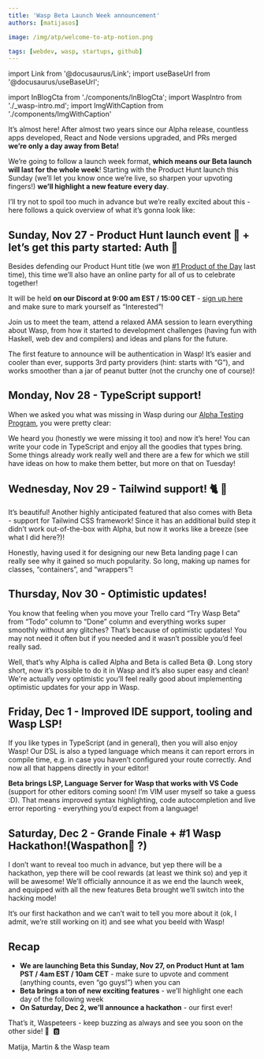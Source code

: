 ```yaml
---
title: 'Wasp Beta Launch Week announcement'
authors: [matijasos]

image: /img/atp/welcome-to-atp-notion.png

tags: [webdev, wasp, startups, github]
---
```


import Link from '@docusaurus/Link';
import useBaseUrl from '@docusaurus/useBaseUrl';

import InBlogCta from './components/InBlogCta';
import WaspIntro from './_wasp-intro.md';
import ImgWithCaption from './components/ImgWithCaption'

It’s almost here! After almost two years since our Alpha release, countless apps developed, React and Node versions upgraded, and PRs merged **we’re only a day away from Beta!**

<ImgWithCaption
    alt="Beta is coming"
    source="img/beta-ann/beta-banner.png"
/>

We’re going to follow a launch week format, **which means our Beta launch will last for the whole week**! Starting with the Product Hunt launch this Sunday (we’ll let you know once we’re live, so sharpen your upvoting fingers!) **we’ll highlight a new feature every day**.

I’ll try not to spoil too much in advance but we’re really excited about this - here follows a quick overview of what it’s gonna look like:

<!--truncate-->

## Sunday, Nov 27 - Product Hunt launch event 🚀 + let’s get this party started: **Auth** 🎉

Besides defending our Product Hunt title (we won [#1 Product of the Day](https://www.producthunt.com/products/wasp-lang-alpha#wasp-lang-alpha) last time), this time we’ll also have an online party for all of us to celebrate together!

It will be held **on our Discord at 9:00 am EST / 15:00 CET** - [sign up here](https://discord.gg/4kUcXChX?event=1042717917097246720) and make sure to mark yourself as “Interested”!

Join us to meet the team, attend a relaxed AMA session to learn everything about Wasp, from how it started to development challenges (having fun with Haskell, web dev and compilers) and ideas and plans for the future.

<ImgWithCaption
    alt="Beta launch party instructions"
    source="img/beta-ann/launch-party.png"
/>

The first feature to announce will be authentication in Wasp! It’s easier and cooler than ever, supports 3rd party providers (hint: starts with “G”), and works smoother than a jar of peanut butter (not the crunchy one of course)!

## Monday, Nov 28 - TypeScript support!

<ImgWithCaption
    alt="TypeScript is here!"
    source="img/beta-ann/thank-you-god.gif"
/>

When we asked you what was missing in Wasp during our [Alpha Testing Program](/blog/2022/11/16/alpha-testing-program-post-mortem), you were pretty clear:

<ImgWithCaption
    alt="TypeScript is wanted!"
    source="img/beta-ann/ts-wanted.png"
/>

We heard you (honestly we were missing it too) and now it’s here! You can write your code in TypeScript and enjoy all the goodies that types bring. Some things already work really well and there are a few for which we still have ideas on how to make them better, but more on that on Tuesday!

## Wednesday, Nov 29 - Tailwind support! 🐈 💨

<ImgWithCaption
    alt="Tailwind Nic Cage"
    source="img/beta-ann/nic-cage-tailwind.gif"
/>

It’s beautiful! Another highly anticipated featured that also comes with Beta - support for Tailwind CSS framework! Since it has an additional build step it didn’t work out-of-the-box with Alpha, but now it works like a breeze (see what I did here?)!

Honestly, having used it for designing our new Beta landing page I can really see why it gained so much popularity. So long, making up names for classes, “containers”, and “wrappers”!

## Thursday, Nov 30 - Optimistic updates!

<ImgWithCaption
    alt="Without optimistic updates"
    source="img/beta-ann/no-opt-updates.gif"
    caption="Stop glitching, dang it!"
/>

You know that feeling when you move your Trello card “Try Wasp Beta” from “Todo” column to “Done” column and everything works super smoothly without any glitches? That’s because of optimistic updates! You may not need it often but if you needed and it wasn’t possible you’d feel really sad.

Well, that’s why Alpha is called Alpha and Beta is called Beta 😅. Long story short, now it’s possible to do it in Wasp and it’s also super easy and clean! We're actually very optimistic you’ll feel really good about implementing optimistic updates for your app in Wasp.

## Friday, Dec 1 - Improved IDE support, tooling and Wasp LSP!

<ImgWithCaption
    alt="VS Code support for Wasp LSP"
    source="img/beta-ann/wasp-loves-vscode.png"
/>

If you like types in TypeScript (and in general), then you will also enjoy Wasp! Our DSL is also a typed language which means it can report errors in compile time, e.g. in case you haven’t configured your route correctly. And now all that happens directly in your editor!

**Beta brings LSP, Language Server for Wasp that works with VS Code** (support for other editors coming soon! I’m VIM user myself so take a guess :D). That means improved syntax highlighting, code autocompletion and live error reporting - everything you’d expect from a language!

<ImgWithCaption
    alt="Wasp Language Server in action"
    source="img/beta-ann/wls-demo.gif"
    caption="Wasp LSP in action!"
/>

## Saturday, Dec 2 - Grande Finale + #1 Wasp Hackathon!(Waspathon🐝 ?)

<ImgWithCaption
    alt="First Wasp hackathon"
    source="img/beta-ann/hackathon-banner.gif"
/>

I don’t want to reveal too much in advance, but yep there will be a hackathon, yep there will be cool rewards (at least we think so) and yep it will be awesome! We’ll officially announce it as we end the launch week, and equipped with all the new features Beta brought we’ll switch into the hacking mode!

It’s our first hackathon and we can’t wait to tell you more about it (ok, I admit, we’re still working on it) and see what you beeld with Wasp!

## Recap

- **We are launching Beta this Sunday, Nov 27, on Product Hunt at 1am PST / 4am EST / 10am CET** - make sure to upvote and comment (anything counts, even “go guys!”) when you can
- **Beta brings a ton of new exciting features** - we’ll highlight one each day of the following week
- **On Saturday, Dec 2, we’ll announce a hackathon** - our first ever!

That’s it, Waspeteers - keep buzzing as always and see you soon on the other side! 🐝  🅱️

Matija, Martin & the Wasp team
